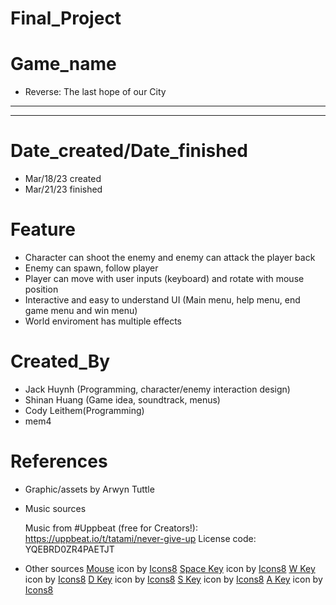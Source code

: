 # Final_Project 

# Game_name
- Reverse: The last hope of our City
--------------------------------
--------------------------------

# Date_created/Date_finished
- Mar/18/23 created
- Mar/21/23 finished

# Feature
- Character can shoot the enemy and enemy can attack the player back
- Enemy can spawn, follow player
- Player can move with user inputs (keyboard) and rotate with mouse position
- Interactive and easy to understand UI (Main menu, help menu, end game menu and win menu)
- World enviroment has multiple effects

# Created_By
- Jack Huynh (Programming, character/enemy interaction design)
- Shinan Huang (Game idea, soundtrack, menus)
- Cody Leithem(Programming)
- mem4


# References
- Graphic/assets by Arwyn Tuttle 

- Music sources

  Music from #Uppbeat (free for Creators!):
https://uppbeat.io/t/tatami/never-give-up
License code: YQEBRD0ZR4PAETJT

- Other sources 
<a target="_blank" href="https://icons8.com/icon/521/mouse">Mouse</a> icon by <a target="_blank" href="https://icons8.com">Icons8</a>
<a target="_blank" href="https://icons8.com/icon/3Apt7KAlK2HU/space-key">Space Key</a> icon by <a target="_blank" href="https://icons8.com">Icons8</a>
<a target="_blank" href="https://icons8.com/icon/e7T8GCKlORtw/w-key">W Key</a> icon by <a target="_blank" href="https://icons8.com">Icons8</a>
<a target="_blank" href="https://icons8.com/icon/aa2GZ6X2ujlY/d-key">D Key</a> icon by <a target="_blank" href="https://icons8.com">Icons8</a>
<a target="_blank" href="https://icons8.com/icon/OUQq3hOZ2mcF/s-key">S Key</a> icon by <a target="_blank" href="https://icons8.com">Icons8</a>
<a target="_blank" href="https://icons8.com/icon/d5R01KYmFdiG/a-key">A Key</a> icon by <a target="_blank" href="https://icons8.com">Icons8</a>
